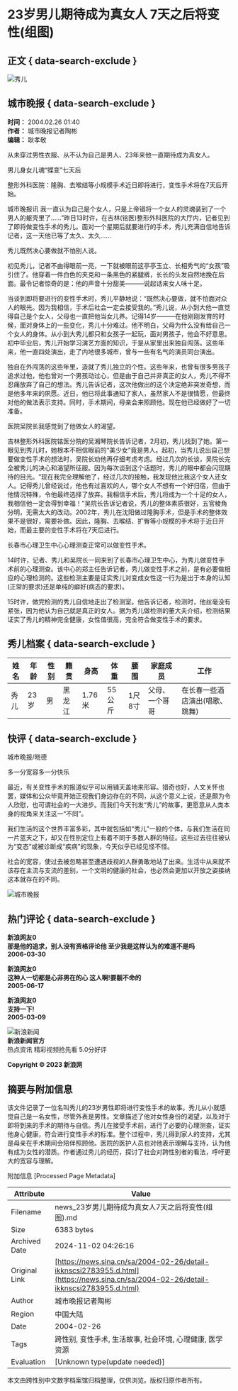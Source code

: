 # 23岁男儿期待成为真女人 7天之后将变性(组图)

## 正文 { data-search-exclude }


![秀儿](https://tva1.sinaimg.cn/crop.0.0.180.180.180/6bfc1951jw1e8qgp5bmzyj2050050aa8.jpg)

## 城市晚报 { data-search-exclude }

**时间：** 2004.02.26 01:40  
**作者：** 城市晚报记者陶彬  
**编辑：** 耿孝敬

从未穿过男性衣服、从不认为自己是男人、23年来他一直期待成为真女人。

男儿身女儿魂“蝶变”七天后

整形外科医院：隆胸、去喉结等小规模手术近日即将进行，变性手术将在7天后开始。

城市晚报讯 我一直认为自己是个女人，只是上帝错将一个女人的灵魂装到了一个男人的躯壳里了……”昨日13时许，在吉林(铭医)整形外科医院的大厅内，记者见到了即将做变性手术的秀儿。面对一个星期后就要进行的手术，秀儿充满自信地告诉记者，这一天他已等了太久、太久……

秀儿既然决心要做就不怕别人说。

初见秀儿，记者不由得眼前一亮，一下就被眼前这亭亭玉立、长相秀气的“女孩”吸引住了。他穿着一件白色的夹克和一条黑色的紧腿裤，长长的头发自然地挽在后面。最令记者惊奇的是：他的声音十分甜美———说起话来女人味十足。

当谈到即将要进行的变性手术时，秀儿平静地说：“既然决心要做，就不怕面对众人的眼光。因为我相信，手术后社会一定会接受我的。”秀儿说，从小到大他一直觉得自己是个女人，父母也一直把他当女儿养。记得14岁———在他刚刚发育的时候，面对身体上的一些变化，秀儿十分难过。他不明白，父母为什么没有给自己一个女人的身体。从小到大秀儿都只和女孩子一起玩，面对男孩子，他会不好意思。初中毕业后，秀儿开始学习演艺方面的知识，于是从家里出来独自闯荡。这些年来，他一直四处演出，走了内地很多城市，曾与一些有名气的演员同台演出。

独自在外闯荡的这些年里，造就了秀儿独立的个性。这些年来，也曾有很多男孩子追求过他，他也曾对一个男孩动过心，但是由于自己并非真正的女人，秀儿不得不忍痛放弃了自己的想法。秀儿告诉记者，这次他做出的这个决定绝非突发奇想，而是他多年来的夙愿。近日，他已将此事通知了家人，虽然家人不是很情愿，但最终对他的做法表示支持。同时，手术期间，母亲会来照顾他。现在他已经做好了一切准备。

医院吴院长我感觉到了他做女人的渴望。

吉林整形外科医院铭医分院的吴湘琴院长告诉记者，2月初，秀儿找到了她。第一眼见到秀儿时，她根本不相信眼前的“美少女”竟是男人。起初，当秀儿说出自己想要做变性手术的想法时，吴院长劝他再仔细考虑考虑。经过几次的长谈，吴院长完全被秀儿的决心和渴望所征服。因为每次谈到这个话题时，秀儿的眼中都会闪现期待的目光。“现在我完全理解他了，经过几次的接触，我发现他比我这个女人还女人。记得秀儿曾经说过，他也有过喜欢的人，哪个女人不想有一个好归宿，但由于他情况特殊，令他最终选择了放弃。我相信手术后，秀儿将成为一个十足的女人，我相信他一定会得到幸福！”吴院长告诉记者说，秀儿的整体素质很好，五官棱角分明，无需太大的改动。2002年，秀儿在沈阳做过隆胸手术，但是手术的整体效果不是很好，需要补做。因此，隆胸、去喉结、扩臀等小规模的手术将于近日开始，而最主要的变性手术将在7天后进行。

长春市心理卫生中心心理测查正常可以做变性手术。

14时许，记者、秀儿和吴院长一同来到了长春市心理卫生中心，为秀儿做变性手术前的心理测查。该中心的郑主任告诉记者，秀儿做变性手术之前，是有必要做相应的心理检测的。这些检测主要是证实秀儿对变成女性这一行为是出于本身的认知(正常的要求)还是单纯的癖好(病态的要求)。

15时许，做完检测的秀儿自信地走出了检测室。他告诉记者，检测时，他丝毫没有紧张，因为他认为自己就是真正的女人。据为秀儿做检测的董大夫介绍，检测结果证实了秀儿的精神完全健康，女性值很高，完全符合做变性手术的要求。

## 秀儿档案 { data-search-exclude }

| 姓名 | 年龄 | 性别 | 籍贯 | 身高 | 体重 | 腰围 | 家庭成员 | 工作 |
|------|------|------|------|------|------|------|----------|------|
| 秀儿 | 23岁 | 男   | 黑龙江 | 1.76米 | 55公斤 | 1尺8寸 | 父母、一个哥哥 | 在长春一些酒店演出(唱歌、跳舞) |

## 快评 { data-search-exclude }

城市晚报/晓德

多一分宽容多一分快乐

最近，有关变性手术的报道似乎可以用铺天盖地来形容。猎奇也好，人文关怀也罢，媒体和公众毕竟开始正视我们身边存在的不同，从这个意义上说，还是颇为令人欣慰，也可谓社会的一大进步。而我们今天刊发“秀儿”的故事，更愿意从人类本身的视角来关注这一“不同”。

我们生活的这个世界丰富多彩，其中就包括如“秀儿”一般的个体，与我们生活在同一片蓝天之下，却又在性别定位上有着不同于多数人群的特征。这些过去往往被认为“变态”或被诊断成“疾病”的现象，今天似乎已经见怪不怪。

社会的宽容，使过去被忽略甚至遭遇歧视的人群勇敢地站了出来。生活中从来就不该存在主流与支流的差别，一个文明的健康的社会，也必然会更加以开放之姿接纳这本就存在的不同。

![城市晚报](https://n.sinaimg.cn/default/2fb77759/20151125/320X320.png)

## 热门评论 { data-search-exclude }

**新浪网友0**  
**那是他的追求，别人没有资格评论他 至少我是这样认为的难道不是吗**  
**2006-03-30**

**新浪网友0**  
**这种人一切都是心非男在的心 这人啊!要靓不命的**  
**2005-06-17**

**新浪网友0**  
**支持一下!**  
**2005-03-09** 

![新浪新闻](https://n.sinaimg.cn/default/80905340/20200331/sinalogo.png)  
**新浪新闻官方**  
热点资讯 精彩视频抢先看 5.0分好评

**Copyright © 2023 新浪网**

## 摘要与附加信息

<!-- tcd_abstract -->
该文件记录了一位名叫秀儿的23岁男性即将进行变性手术的故事。秀儿从小就感觉自己是一名女性，尽管外表是男性。文章描述了他对女性身份的渴望，以及对于即将到来的手术的期待与自信。秀儿在接受手术前，进行了必要的心理测查，证实他身心健康，符合进行变性手术的标准。整个过程中，秀儿得到家人的支持，尤其是母亲在手术期间会陪伴照顾他。医院的医护人员也对他表示理解与支持，认为他有成为女性的潜质。作者通过秀儿的经历，探讨了社会对跨性别者的看法，呼吁更大的宽容与理解。
<!-- tcd_abstract_end -->

附加信息 [Processed Page Metadata]

| Attribute       | Value                                  |
|-----------------|----------------------------------------|
| Filename        | news_23岁男儿期待成为真女人7天之后将变性(组图).md                             |
| Size            | 6383 bytes                           |
| Archived Date   | 2024-11-02 04:26:16                             |
| Original Link   | [https://news.sina.cn/sa/2004-02-26/detail-ikknscsi2783955.d.html](https://news.sina.cn/sa/2004-02-26/detail-ikknscsi2783955.d.html)                       |
| Author          | 城市晚报记者陶彬                               |
| Region          | 中国大陆                               |
| Date            | 2004-02-26                                 |
| Tags            | 跨性别, 变性手术, 生活故事, 社会环境, 心理健康, 医学资源                                 |
| Evaluation            | [Unknown type(update needed)]                                 |
<!-- tcd_table_end -->

本文由跨性别中文数字档案馆归档整理，仅供浏览。版权归原作者所有。
